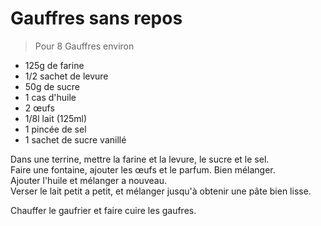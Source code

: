 # Gauffres sans repos

> Pour 8 Gauffres environ

- 125g de farine 
- 1/2 sachet de levure 
- 50g de sucre 
- 1 cas d'huile 
- 2 œufs 
- 1/8l lait (125ml) 
- 1 pincée de sel 
- 1 sachet de sucre vanillé 

Dans une terrine, mettre la farine et la levure, le sucre et le sel.  
Faire une fontaine, ajouter les œufs et le parfum. Bien mélanger.  
Ajouter l'huile et mélanger a nouveau.  
Verser le lait petit a petit, et mélanger jusqu'à obtenir une pâte bien lisse.  

Chauffer le gaufrier et faire cuire les gaufres.
